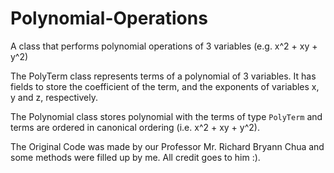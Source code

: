 # Polynomial-Operations  
    
A class that performs polynomial operations of 3 variables (e.g. x^2 + xy + y^2)

The PolyTerm class represents terms of a polynomial of 3 variables. It has fields  to store the coefficient of the term, and the exponents of variables x, y and z, respectively.
  
The Polynomial class stores polynomial with the terms of type <code>PolyTerm</code> and terms are ordered in canonical ordering (i.e. x^2 + xy + y^2).
  
The Original Code was made by our Professor Mr. Richard Bryann Chua and some methods were filled up by me. All credit goes to him :).
